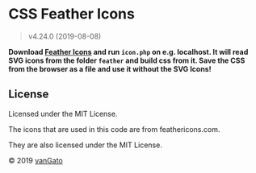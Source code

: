 CSS Feather Icons
=================

> v4.24.0 (2019-08-08)

__Download [Feather Icons](https://feathericons.com/feather.zip) 
and run `icon.php` on e.g. localhost. 
It will read SVG icons from the folder `feather` and build css from it.
Save the CSS from the browser as a file and use it without the SVG Icons!__

License
-------

Licensed under the MIT License.

The icons that are used in this code are from feathericons.com.

They are also licensed under the MIT License.

© 2019 [vanGato](https://github.com/vanGato/CSS-Feather-Icons)

